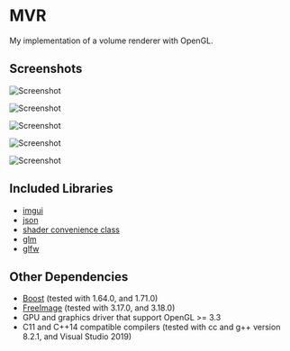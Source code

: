 # MVR
My implementation of a volume renderer with OpenGL.

## Screenshots
![Screenshot](screenshots/examples/jet_t76.png)

![Screenshot](screenshots/examples/hydrogenAtom_tf.png)

![Screenshot](screenshots/examples/beethoven_tf.png)

![Screenshot](screenshots/examples/engine_iso.png)

![Screenshot](screenshots/examples/bonsai_tf.png)

## Included Libraries
- [imgui](https://github.com/ocornut/imgui)
- [json](https://github.com/nlohmann/json)
- [shader convenience class](https://github.com/JoeyDeVries/LearnOpenGL)
- [glm](https://github.com/g-truc/glm)
- [glfw](https://github.com/glfw/glfw)

## Other Dependencies
- [Boost](https://www.boost.org) (tested with 1.64.0, and 1.71.0)
- [FreeImage](https://freeimage.sourceforge.io) (tested with 3.17.0, and 3.18.0)
- GPU and graphics driver that support OpenGL >= 3.3
- C11 and C++14 compatible compilers (tested with cc and g++ version 8.2.1, and Visual Studio 2019)

